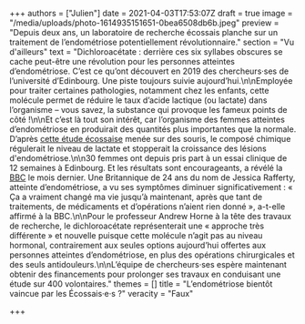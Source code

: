 +++
authors = ["Julien"]
date = 2021-04-03T17:53:07Z
draft = true
image = "/media/uploads/photo-1614935151651-0bea6508db6b.jpeg"
preview = "Depuis deux ans, un laboratoire de recherche écossais planche sur un traitement de l’endométriose potentiellement révolutionnaire."
section = "Vu d'ailleurs"
text = "Dichloroacétate : derrière ces six syllabes obscures se cache peut-être une révolution pour les personnes atteintes d’endométriose. C’est ce qu’ont découvert en 2019 des chercheurs·ses de l’université d’Edinbourg. Une piste toujours suivie aujourd’hui.\n\nEmployée pour traiter certaines pathologies, notamment chez les enfants, cette molécule permet de réduire le taux d’acide lactique (ou lactate) dans l’organisme – vous savez, la substance qui provoque les fameux points de côté !\n\nEt c’est là tout son intérêt, car l’organisme des femmes atteintes d’endométriose en produirait des quantités plus importantes que la normale. D’après [cette étude écossaise](https://www.pnas.org/content/116/51/25389) menée sur des souris, le composé chimique régulerait le niveau de lactate et stopperait la croissance des lésions d'endométriose.\n\n30 femmes ont depuis pris part à un essai clinique de 12 semaines à Edinbourg. Et les résultats sont encourageants, a révélé la [BBC](https://www.bbc.com/news/health-56245521) le mois dernier. Une Britannique de 24 ans du nom de Jessica Rafferty, atteinte d’endométriose, a vu ses symptômes diminuer significativement : « Ça a vraiment changé ma vie jusqu’à maintenant, après que tant de traitements, de médicaments et d’opérations n’aient rien donné », a-t-elle affirmé à la BBC.\n\nPour le professeur Andrew Horne à la tête des travaux de recherche, le dichloroacétate représenterait une « approche très différente » et nouvelle puisque cette molécule n’agit pas au niveau hormonal, contrairement aux seules options aujourd’hui offertes aux personnes atteintes d’endométriose, en plus des opérations chirurgicales et des seuls antidouleurs.\n\nL’équipe de chercheurs·ses espère maintenant obtenir des financements pour prolonger ses travaux en conduisant une étude sur 400 volontaires."
themes = []
title = "L’endométriose bientôt vaincue par les Écossais·e·s ?"
veracity = "Faux"

+++
